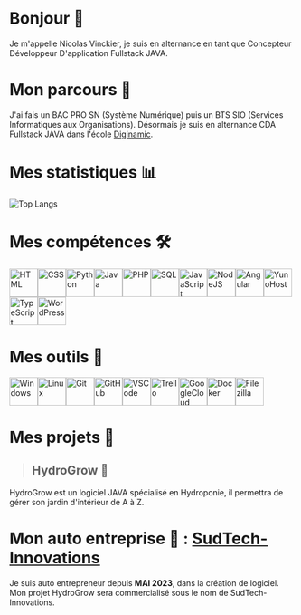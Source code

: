 # Bonjour 👋

Je m'appelle Nicolas Vinckier, je suis en alternance en tant que Concepteur Développeur D'application Fullstack JAVA.

# Mon parcours 🏫

J'ai fais un BAC PRO SN (Système Numérique) puis un BTS SIO (Services Informatiques aux Organisations).
Désormais je suis en alternance CDA Fullstack JAVA dans l'école [Diginamic](https://www.diginamic.fr/).

# Mes statistiques 📊

<!--
Pour avoir une image interactive sur les statistiques github, allez voir le répertoire :
https://github.com/anuraghazra/github-readme-stats
-->

<!-- ![Nicolas-Vinckier GitHub stats](https://github-readme-stats.vercel.app/api?username=Nicolas-Vinckier&bg_color=30,e96443,904e95&title_color=fff&text_color=fff)  -->

![Top Langs](https://github-readme-stats.vercel.app/api/top-langs/?username=Nicolas-Vinckier&layout=compact)

<!-- ![Nicolas-Vinckier stats](https://github-readme-stats.vercel.app/api?username=Nicolas-Vinckier\&rank_icon=percentile) -->

# Mes compétences 🛠️

<!-- Site pour les icones : https://devicon.dev/ -->
<!-- Compétences maitrisées ou en cours d'apprentissage -->

<img alt="HTML" width="50" src="https://cdn.jsdelivr.net/gh/devicons/devicon/icons/html5/html5-original.svg" /><img alt="CSS" width="50" src="https://cdn.jsdelivr.net/gh/devicons/devicon/icons/css3/css3-original.svg" /><img alt="Python" width="50" src="https://cdn.jsdelivr.net/gh/devicons/devicon/icons/python/python-original.svg" /><img alt="Java" width="50" src="https://cdn.jsdelivr.net/gh/devicons/devicon/icons/java/java-original.svg" /><img alt="PHP" width="50" src="https://cdn.jsdelivr.net/gh/devicons/devicon/icons/php/php-plain.svg" /><img alt="SQL" width="50" src="https://cdn.jsdelivr.net/gh/devicons/devicon/icons/mysql/mysql-original.svg" /><img alt="JavaScript" width="50" src="https://cdn.jsdelivr.net/gh/devicons/devicon/icons/javascript/javascript-original.svg" /><img alt="NodeJS" width="50" src="https://cdn.jsdelivr.net/gh/devicons/devicon/icons/nodejs/nodejs-original.svg" /><img alt="Angular" width="50" src="https://cdn.jsdelivr.net/gh/devicons/devicon/icons/angularjs/angularjs-original.svg" /><img alt="YunoHost" width="50" src="https://cdn.jsdelivr.net/gh/devicons/devicon/icons/yunohost/yunohost-original.svg" /><img alt="TypeScript" width="50" src="https://cdn.jsdelivr.net/gh/devicons/devicon/icons/typescript/typescript-original.svg" /><img alt="WordPress" width="50" src="https://cdn.jsdelivr.net/gh/devicons/devicon/icons/wordpress/wordpress-plain.svg" />

# Mes outils 🧰

<img alt="Windows" width="50" src="https://cdn.jsdelivr.net/gh/devicons/devicon/icons/windows8/windows8-original.svg" /><img alt="Linux" width="50" src="https://cdn.jsdelivr.net/gh/devicons/devicon/icons/linux/linux-plain.svg" /><img alt="Git" width="50" src="https://cdn.jsdelivr.net/gh/devicons/devicon/icons/git/git-original.svg" /><img alt="GitHub" width="50" src="https://cdn.jsdelivr.net/gh/devicons/devicon/icons/github/github-original.svg" /><img alt="VSCode" width="50" src="https://cdn.jsdelivr.net/gh/devicons/devicon/icons/vscode/vscode-original.svg" /><img alt="Trello" width="50" src="https://cdn.jsdelivr.net/gh/devicons/devicon/icons/trello/trello-plain.svg" /><img alt="GoogleCloud" width="50" src="https://cdn.jsdelivr.net/gh/devicons/devicon/icons/googlecloud/googlecloud-original.svg" /><img alt="Docker" width="50" src="https://cdn.jsdelivr.net/gh/devicons/devicon/icons/docker/docker-plain.svg"/><img alt="Filezilla" width="50" src="https://cdn.jsdelivr.net/gh/devicons/devicon/icons/filezilla/filezilla-plain.svg" />

# Mes projets 🚧

> ## HydroGrow 🌿

HydroGrow est un logiciel JAVA spécialisé en Hydroponie, il permettra de gérer son jardin d'intérieur de A à Z.

# Mon auto entreprise 👔 : [SudTech-Innovations](https://github.com/SudTech-Innovations)

Je suis auto entrepreneur depuis **MAI 2023**, dans la création de logiciel.
Mon projet HydroGrow sera commercialisé sous le nom de SudTech-Innovations.
